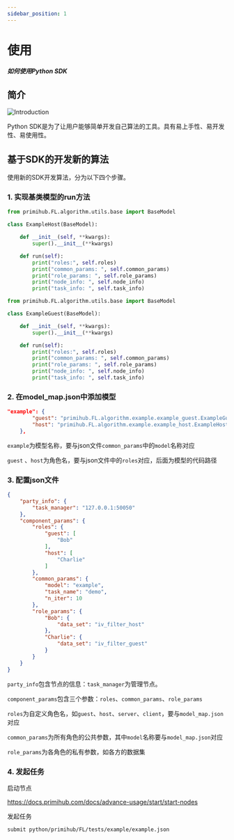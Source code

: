 ```yaml
---
sidebar_position: 1
---
```


# 使用

***如何使用Python SDK***

## 简介

![Introduction](./Primihub_CS_Des.drawio.png)

Python SDK是为了让用户能够简单开发自己算法的工具。具有易上手性、易开发性、易使用性。

## 基于SDK的开发新的算法

使用新的SDK开发算法，分为以下四个步骤。

### 1. 实现基类模型的run方法

```python
from primihub.FL.algorithm.utils.base import BaseModel

class ExampleHost(BaseModel):

    def __init__(self, **kwargs):
        super().__init__(**kwargs)

    def run(self):
        print("roles:", self.roles)
        print("common_params: ", self.common_params)
        print("role_params: ", self.role_params)
        print("node_info: ", self.node_info)
        print("task_info: ", self.task_info)
```

```python
from primihub.FL.algorithm.utils.base import BaseModel

class ExampleGuest(BaseModel):

    def __init__(self, **kwargs):
        super().__init__(**kwargs)

    def run(self):
        print("roles:", self.roles)
        print("common_params: ", self.common_params)
        print("role_params: ", self.role_params)
        print("node_info: ", self.node_info)
        print("task_info: ", self.task_info)
```

### 2. 在model_map.json中添加模型

```json
"example": {
        "guest": "primihub.FL.algorithm.example.example_guest.ExampleGuest",
        "host": "primihub.FL.algorithm.example.example_host.ExampleHost"
    },
```

``example``为模型名称，要与json文件``common_params``中的``model``名称对应

``guest`` 、``host``为角色名，要与json文件中的``roles``对应，后面为模型的代码路径

### 3. 配置json文件

```json
{
    "party_info": {
        "task_manager": "127.0.0.1:50050"
    },
    "component_params": {
        "roles": {
            "guest": [
                "Bob"
            ],
            "host": [
                "Charlie"
            ]
        },
        "common_params": {
            "model": "example",
            "task_name": "demo",
            "n_iter": 10
        },
        "role_params": {
            "Bob": {
                "data_set": "iv_filter_host"
            },
            "Charlie": {
                "data_set": "iv_filter_guest"
            }
        }
    }
}
```

``party_info``包含节点的信息：``task_manager``为管理节点。

``component_params``包含三个参数：``roles``、``common_params``、``role_params``

``roles``为自定义角色名，如``guest``、``host``、``server``、``client``，要与``model_map.json``对应

``common_params``为所有角色的公共参数，其中``model``名称要与``model_map.json``对应

``role_params``为各角色的私有参数，如各方的数据集

### 4. 发起任务

启动节点

<https://docs.primihub.com/docs/advance-usage/start/start-nodes>

发起任务

```bash
submit python/primihub/FL/tests/example/example.json
```
